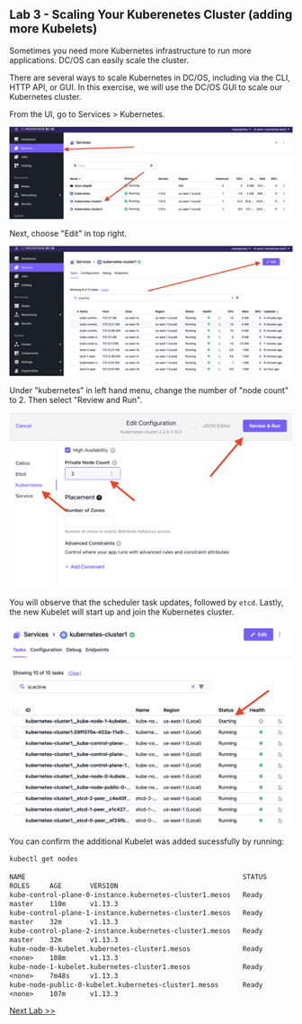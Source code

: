## Lab 3 - Scaling Your Kuberenetes Cluster (adding more Kubelets)

Sometimes you need more Kubernetes infrastructure to run more applications. DC/OS can easily scale the cluster. 

There are several ways to scale Kubernetes in DC/OS, including via the CLI, HTTP API, or GUI. In this exercise, we will use the DC/OS GUI to scale our Kubernetes cluster.


From the UI, go to Services > Kubernetes.

![](https://github.com/tbaums/dcos-mandt-labs/blob/master/screenshots/select-k8s-1.png)

Next, choose "Edit" in top right. 

![](https://github.com/tbaums/dcos-mandt-labs/blob/master/screenshots/select-k8s-edit.png)

Under "kubernetes" in left hand menu, change the number of "node count" to 2. Then select "Review and Run".

![](https://github.com/tbaums/dcos-mandt-labs/blob/master/screenshots/increase-kubelet-count.png)

You will observe that the scheduler task updates, followed by `etcd`. Lastly, the new Kubelet will start up and join the Kubernetes cluster.

![](https://github.com/tbaums/dcos-mandt-labs/blob/master/screenshots/kubelet-starting.png)

You can confirm the additional Kubelet was added sucessfully by running:

```
kubectl get nodes

NAME                                                      STATUS    ROLES     AGE       VERSION
kube-control-plane-0-instance.kubernetes-cluster1.mesos   Ready     master    110m      v1.13.3
kube-control-plane-1-instance.kubernetes-cluster1.mesos   Ready     master    32m       v1.13.3
kube-control-plane-2-instance.kubernetes-cluster1.mesos   Ready     master    32m       v1.13.3
kube-node-0-kubelet.kubernetes-cluster1.mesos             Ready     <none>    108m      v1.13.3
kube-node-1-kubelet.kubernetes-cluster1.mesos             Ready     <none>    7m48s     v1.13.3
kube-node-public-0-kubelet.kubernetes-cluster1.mesos      Ready     <none>    107m      v1.13.3
```

[Next Lab >>](https://github.com/tbaums/dcos-mandt-labs/blob/master/labs/)